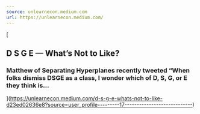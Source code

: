 ```yaml
---
source: unlearnecon.medium.com
url: https://unlearnecon.medium.com/
---
```


[

## D S G E — What’s Not to Like?

### Matthew of Separating Hyperplanes recently tweeted “When folks dismiss DSGE as a class, I wonder which of D, S, G, or E they think is…

](https://unlearnecon.medium.com/d-s-g-e-whats-not-to-like-d23ed02636e8?source=user_profile---------17----------------------------)
